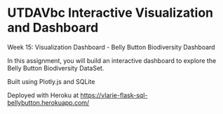 # UTDAVbc Interactive Visualization and Dashboard
Week 15: Visualization Dashboard - Belly Button Biodiversity Dashboard

In this assignment, you will build an interactive dashboard to explore the Belly Button Biodiversity DataSet.

Built using Plotly.js and SQLite

Deployed with Heroku at https://vlarie-flask-sql-bellybutton.herokuapp.com/